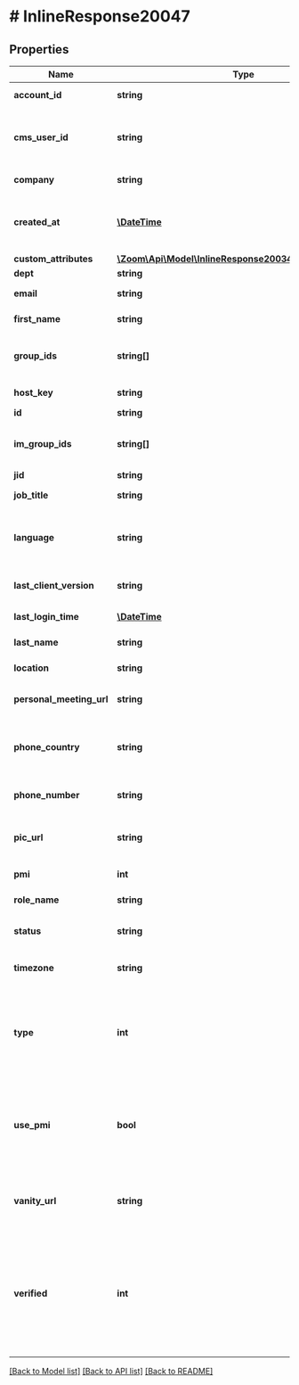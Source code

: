 # # InlineResponse20047

## Properties

Name | Type | Description | Notes
------------ | ------------- | ------------- | -------------
**account_id** | **string** | User&#39;s account ID. | [optional] 
**cms_user_id** | **string** | CMS ID of user, only enabled for Kaltura integration. | [optional] 
**company** | **string** | User&#39;s company. | [optional] 
**created_at** | [**\DateTime**](\DateTime.md) | The date and time at which this user was created. | [optional] 
**custom_attributes** | [**\Zoom\Api\Model\InlineResponse20034CustomAttributes**](InlineResponse20034CustomAttributes.md) |  | [optional] 
**dept** | **string** | Department. | [optional] 
**email** | **string** | User&#39;s email address. | [default to 'john.doe@email.com']
**first_name** | **string** | User&#39;s first name. | [optional] 
**group_ids** | **string[]** | IDs of the web groups user belongs to. | [optional] 
**host_key** | **string** | User&#39;s host key. | [optional] 
**id** | **string** | User ID. | [optional] 
**im_group_ids** | **string[]** | IM IDs of the groups user belongs to. | [optional] 
**jid** | **string** |  | [optional] 
**job_title** | **string** | User&#39;s job title. | [optional] 
**language** | **string** | Default language for the Zoom Web Portal. | [optional] 
**last_client_version** | **string** | User last login client version. | [optional] 
**last_login_time** | [**\DateTime**](\DateTime.md) | User last login time. | [optional] 
**last_name** | **string** | User&#39;s last name. | [optional] 
**location** | **string** | User&#39;s location. | [optional] 
**personal_meeting_url** | **string** | User&#39;s personal meeting url. | [optional] 
**phone_country** | **string** | User&#39;s country for Company Phone Number. | [optional] 
**phone_number** | **string** | User&#39;s phone number. | [optional] 
**pic_url** | **string** | The URL for user&#39;s profile picture. | [optional] 
**pmi** | **int** | Personal meeting ID. | [optional] 
**role_name** | **string** | User&#39;s [role](https://support.zoom.us/hc/en-us/articles/115001078646-Role-Based-Access-Control) name. | [optional] 
**status** | **string** | Status of user&#39;s account. | [optional] 
**timezone** | **string** | The time zone of the user. | [optional] 
**type** | **int** | User&#39;s plan type:&lt;br&gt;&#x60;1&#x60; - Basic.&lt;br&gt;&#x60;2&#x60; - Licensed.&lt;br&gt;&#x60;3&#x60; - On-prem. | 
**use_pmi** | **bool** | Displays &#x60;true&#x60; if user has enabled PMI for instant meetinsgs, &#x60;false&#x60; otherwise. | [optional] [default to false]
**vanity_url** | **string** | Personal meeting room URL, if the user has one. | [optional] 
**verified** | **int** | Displays whether user is verified or not. &lt;br&gt; &#x60;1&#x60; - Account verified.&lt;br&gt; &#x60;0&#x60; - Account not verified. | [optional] 

[[Back to Model list]](../../README.md#documentation-for-models) [[Back to API list]](../../README.md#documentation-for-api-endpoints) [[Back to README]](../../README.md)


